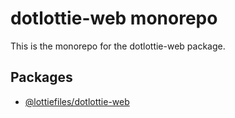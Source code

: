 # dotlottie-web monorepo

This is the monorepo for the dotlottie-web package.

## Packages

* [@lottiefiles/dotlottie-web](./packages/web/README.md)
